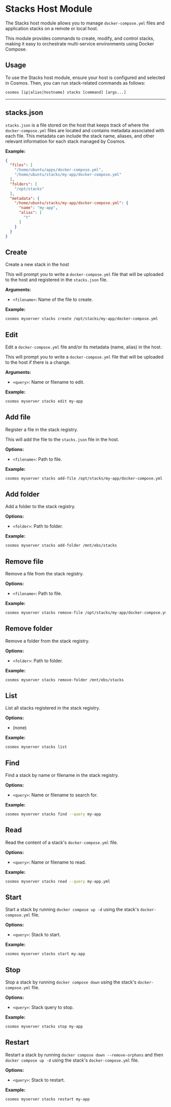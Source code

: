 # Stacks Host Module

The Stacks host module allows you to manage `docker-compose.yml` files and application stacks on a remote or local host.

This module provides commands to create, modify, and control stacks, making it easy to orchestrate multi-service environments using Docker Compose.

## Usage

To use the Stacks host module, ensure your host is configured and selected in Cosmos. Then, you can run stack-related commands as follows:

```
cosmos [ip|alias|hostname] stacks [command] [args...]
```

---

## stacks.json

`stacks.json` is a file stored on the host that keeps track of where the `docker-compose.yml` files are located and contains metadata associated with each file. This metadata can include the stack name, aliases, and other relevant information for each stack managed by Cosmos.

**Example:**
```json
{
  "files": [
    "/home/ubuntu/apps/docker-compose.yml",
    "/home/ubuntu/stacks/my-app/docker-compose.yml"
  ],
  "folders": [
    "/opt/stacks"
  ],
  "metadata": {
    "/home/ubuntu/stacks/my-app/docker-compose.yml": {
      "name": "my-app",
      "alias": [
        "t"
      ]
    }
  }
}
```

## Create

Create a new stack in the host 

This will prompt you to write a `docker-compose.yml` file that will be uploaded to the host and registered in the `stacks.json` file.

**Arguments:**
- `<filename>`: Name of the file to create.

**Example:**
```sh
cosmos myserver stacks create /opt/stacks/my-app/docker-compose.yml
```

## Edit
Edit a `docker-compose.yml` file and/or its metadata (name, alias) in the host.

This will prompt you to write a `docker-compose.yml` file that will be uploaded to the host if there is a change.

**Arguments:**
- `<query>`: Name or filename to edit.

**Example:**
```sh
cosmos myserver stacks edit my-app
```

## Add file
Register a file in the stack registry. 

This will add the file to the `stacks.json` file in the host.

**Options:**
- `<filename>`: Path to file.

**Example:**
```sh
cosmos myserver stacks add-file /opt/stacks/my-app/docker-compose.yml
```

## Add folder
Add a folder to the stack registry.

**Options:**
- `<folder>`: Path to folder.

**Example:**
```sh
cosmos myserver stacks add-folder /mnt/ebs/stacks
```

## Remove file
Remove a file from the stack registry.

**Options:**
- `<filename>`: Path to file.

**Example:**
```sh
cosmos myserver stacks remove-file /opt/stacks/my-app/docker-compose.yml
```

## Remove folder
Remove a folder from the stack registry.

**Options:**
- `<folder>`: Path to folder.

**Example:**
```sh
cosmos myserver stacks remove-folder /mnt/ebs/stacks
```

## List
List all stacks registered in the stack registry.

**Options:**
- (none)

**Example:**
```sh
cosmos myserver stacks list
```

## Find
Find a stack by name or filename in the stack registry.

**Options:**
- `<query>`: Name or filename to search for.

**Example:**
```sh
cosmos myserver stacks find --query my-app
```

## Read
Read the content of a stack's `docker-compose.yml` file.

**Options:**
- `<query>`: Name or filename to read.

**Example:**
```sh
cosmos myserver stacks read --query my-app.yml
```

## Start
Start a stack by running `docker compose up -d` using the stack's `docker-compose.yml` file.

**Options:**
- `<query>`: Stack to start.

**Example:**
```sh
cosmos myserver stacks start my-app
```

## Stop
Stop a stack by running `docker compose down` using the stack's `docker-compose.yml` file.

**Options:**
- `<query>`: Stack query to stop.

**Example:**
```sh
cosmos myserver stacks stop my-app
```

## Restart
Restart a stack by running `docker compose down --remove-orphans` and then `docker compose up -d` using the stack's `docker-compose.yml` file.

**Options:**
- `<query>`: Stack to restart.

**Example:**
```sh
cosmos myserver stacks restart my-app
```